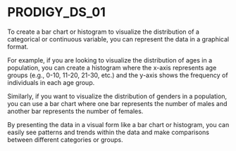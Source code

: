 # PRODIGY_DS_01
To create a bar chart or histogram to visualize the distribution of a categorical or continuous variable, you can represent the data in a graphical format.

For example, if you are looking to visualize the distribution of ages in a population, you can create a histogram where the x-axis represents age groups (e.g., 0-10, 11-20, 21-30, etc.) and the y-axis shows the frequency of individuals in each age group.

Similarly, if you want to visualize the distribution of genders in a population, you can use a bar chart where one bar represents the number of males and another bar represents the number of females.

By presenting the data in a visual form like a bar chart or histogram, you can easily see patterns and trends within the data and make comparisons between different categories or groups.

